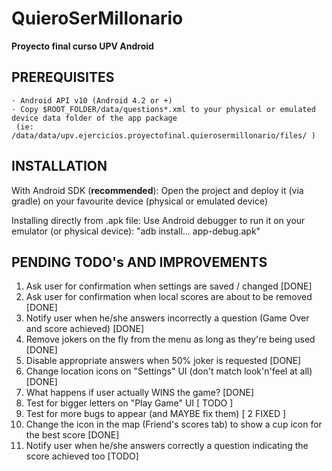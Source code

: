 # QuieroSerMillonario
**Proyecto final curso UPV Android**

PREREQUISITES
-------------
    · Android API v10 (Android 4.2 or +)
    · Copy $ROOT_FOLDER/data/questions*.xml to your physical or emulated device data folder of the app package
     (ie: /data/data/upv.ejercicios.proyectofinal.quierosermillonario/files/ )


INSTALLATION
------------

With Android SDK (**recommended**):
    Open the project and deploy it (via gradle) on your favourite device (physical or emulated device)

Installing directly from .apk file:
    Use Android debugger to run it on your emulator (or physical device): "adb install... app-debug.apk"

**PENDING TODO's AND IMPROVEMENTS** 
-------------------------------
1. Ask user for confirmation when settings are saved / changed [DONE]
2. Ask user for confirmation when local scores are about to be removed [DONE]
3. Notify user when he/she answers incorrectly a question (Game Over and score achieved) [DONE]
4. Remove jokers on the fly from the menu as long as they're being used [DONE]
5. Disable appropriate answers when 50% joker is requested [DONE]
6. Change location icons on "Settings" UI (don't match look'n'feel at all) [DONE]
7. What happens if user actually WINS the game? [DONE]
8. Test for bigger letters on "Play Game" UI [ TODO ]
9. Test for more bugs to appear (and MAYBE fix them) [ 2 FIXED ]
10. Change the icon in the map (Friend's scores tab) to show a cup icon for the best score [DONE]
11. Notify user when he/she answers correctly a question indicating the score achieved too [TODO]

